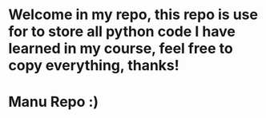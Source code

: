 # Welcome in my repo, this repo is use for to store all python code I have learned in my course, feel free to copy everything, thanks!
# Manu Repo :) 

